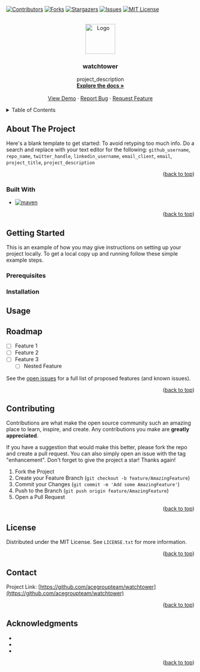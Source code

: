 <!-- Improved compatibility of back to top link: See: https://github.com/othneildrew/Best-README-Template/pull/73 -->
<a name="readme-top"></a>
<!--
*** Thanks for checking out the Best-README-Template. If you have a suggestion
*** that would make this better, please fork the repo and create a pull request
*** or simply open an issue with the tag "enhancement".
*** Don't forget to give the project a star!
*** Thanks again! Now go create something AMAZING! :D
-->



<!-- PROJECT SHIELDS -->
<!--
*** I'm using markdown "reference style" links for readability.
*** Reference links are enclosed in brackets [ ] instead of parentheses ( ).
*** See the bottom of this document for the declaration of the reference variables
*** for contributors-url, forks-url, etc. This is an optional, concise syntax you may use.
*** https://www.markdownguide.org/basic-syntax/#reference-style-links
-->
[![Contributors][contributors-shield]][contributors-url]
[![Forks][forks-shield]][forks-url]
[![Stargazers][stars-shield]][stars-url]
[![Issues][issues-shield]][issues-url]
[![MIT License][license-shield]][license-url]



<!-- PROJECT LOGO -->
<br />
<div align="center">
  <a href="https://github.com/acegroupteam/watchtower">
    <img src="https://repository-images.githubusercontent.com/603990939/8882b74d-0b38-43b7-91c1-80ebe6984528" alt="Logo" width="80" height="80">
  </a>

<h3 align="center">watchtower</h3>

  <p align="center">
    project_description
    <br />
    <a href="https://github.com/acegroupteam/watchtower"><strong>Explore the docs »</strong></a>
    <br />
    <br />
    <a href="https://github.com/acegroupteam/watchtower">View Demo</a>
    ·
    <a href="https://github.com/acegroupteam/watchtower/issues">Report Bug</a>
    ·
    <a href="https://github.com/acegroupteam/watchtower/issues">Request Feature</a>
  </p>
</div>



<!-- TABLE OF CONTENTS -->
<details>
  <summary>Table of Contents</summary>
  <ol>
    <li>
      <a href="#about-the-project">About The Project</a>
      <ul>
        <li><a href="#built-with">Built With</a></li>
      </ul>
    </li>
    <li>
      <a href="#getting-started">Getting Started</a>
      <ul>
        <li><a href="#prerequisites">Prerequisites</a></li>
        <li><a href="#installation">Installation</a></li>
      </ul>
    </li>
    <li><a href="#usage">Usage</a></li>
    <li><a href="#roadmap">Roadmap</a></li>
    <li><a href="#contributing">Contributing</a></li>
    <li><a href="#license">License</a></li>
    <li><a href="#contact">Contact</a></li>
    <li><a href="#acknowledgments">Acknowledgments</a></li>
  </ol>
</details>



<!-- ABOUT THE PROJECT -->
## About The Project

Here's a blank template to get started: To avoid retyping too much info. Do a search and replace with your text editor for the following: `github_username`, `repo_name`, `twitter_handle`, `linkedin_username`, `email_client`, `email`, `project_title`, `project_description`

<p align="right">(<a href="#readme-top">back to top</a>)</p>



### Built With

* [![maven][maven]][maven-url]


<p align="right">(<a href="#readme-top">back to top</a>)</p>



<!-- GETTING STARTED -->
## Getting Started

This is an example of how you may give instructions on setting up your project locally.
To get a local copy up and running follow these simple example steps.

### Prerequisites


### Installation

## Usage

<!-- ROADMAP -->
## Roadmap

- [ ] Feature 1
- [ ] Feature 2
- [ ] Feature 3
    - [ ] Nested Feature

See the [open issues](https://github.com/acegroupteam/watchtower/issues) for a full list of proposed features (and known issues).

<p align="right">(<a href="#readme-top">back to top</a>)</p>



<!-- CONTRIBUTING -->
## Contributing

Contributions are what make the open source community such an amazing place to learn, inspire, and create. Any contributions you make are **greatly appreciated**.

If you have a suggestion that would make this better, please fork the repo and create a pull request. You can also simply open an issue with the tag "enhancement".
Don't forget to give the project a star! Thanks again!

1. Fork the Project
2. Create your Feature Branch (`git checkout -b feature/AmazingFeature`)
3. Commit your Changes (`git commit -m 'Add some AmazingFeature'`)
4. Push to the Branch (`git push origin feature/AmazingFeature`)
5. Open a Pull Request

<p align="right">(<a href="#readme-top">back to top</a>)</p>



<!-- LICENSE -->
## License

Distributed under the MIT License. See `LICENSE.txt` for more information.

<p align="right">(<a href="#readme-top">back to top</a>)</p>



<!-- CONTACT -->
## Contact


Project Link: [https://github.com/acegroupteam/watchtower](https://github.com/acegroupteam/watchtower)

<p align="right">(<a href="#readme-top">back to top</a>)</p>



<!-- ACKNOWLEDGMENTS -->
## Acknowledgments

* []()
* []()
* []()

<p align="right">(<a href="#readme-top">back to top</a>)</p>



<!-- MARKDOWN LINKS & IMAGES -->
<!-- https://www.markdownguide.org/basic-syntax/#reference-style-links -->
[contributors-shield]: https://img.shields.io/github/contributors/acegroupteam/watchtower.svg?style=for-the-badge
[contributors-url]: https://github.com/aacegroupteam/watchtower/graphs/contributors
[forks-shield]: https://img.shields.io/github/forks/acegroupteam/watchtower.svg?style=for-the-badge
[forks-url]: https://github.com/acegroupteam/watchtower/network/members
[stars-shield]: https://img.shields.io/github/stars/acegroupteam/watchtower.svg?style=for-the-badge
[stars-url]: https://github.com/acegroupteam/watchtower/stargazers
[issues-shield]: https://img.shields.io/github/issues/acegroupteam/watchtower.svg?style=for-the-badge
[issues-url]: https://github.com/acegroupteam/watchtower/issues
[license-shield]: https://img.shields.io/github/license/acegroupteam/watchtower.svg?style=for-the-badge
[license-url]: https://github.com/acegroupteam/watchtower/blob/master/LICENSE.txt
[product-screenshot]: images/screenshot.png
[maven]: https://img.shields.io/badge/maven-000000?style=for-the-badge&logo=maven&logoColor=white
[maven-url]: https://maven.apache.org/
